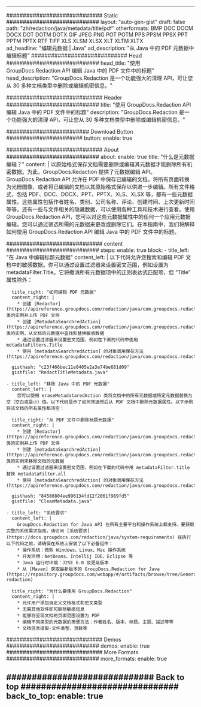 
---
############################# Static ############################
layout: "auto-gen-gist" 
draft: false
path: "zh/redaction/java/metadata/title/pdf"
otherformats: BMP DOC DOCM DOCX DOT DOTM DOTX GIF JPEG PNG POT POTM PPS PPSM PPSX PPT PPTM PPTX RTF TIFF XLS XLSM XLSX XLT XLTM XLTX  
ad_headline: "编辑元数据 | Java"
ad_description: "从 Java 中的 PDF 元数据中编辑标题"
############################# Head ############################
head_title: "使用 GroupDocs.Redaction API 编辑 Java 中的 PDF 文件中的标题"
head_description: "GroupDocs.Redaction 是一个功能强大的清理 API，可让您从 30 多种文档类型中删除或编辑机密信息。"

############################# Header ############################
title: "使用 GroupDocs.Redaction API 编辑 Java 中的 PDF 文件中的标题"
description: "GroupDocs.Redaction 是一个功能强大的清理 API，可让您从 30 多种文档类型中删除或编辑机密信息。"

######################### Download Button #######################
button:
    enable: true

############################# About ############################
about:
    enable: true
    title: "什么是元数据编辑？"
    content: |
        以原始格式保存文档需要删除或编辑其元数据才能删除所有机密数据。为此，GroupDocs.Redaction 提供了元数据编辑 API。GroupDocs.Redaction API 允许在 PDF 中保存已编辑的文档，将所有页面转换为光栅图像，或者将已编辑的文档以其原始格式保存以供进一步编辑。所有文件格式，包括 PDF、DOC、DOCX、PPT、PPTX、XLS、XLSX 等，都有一些元数据属性。这些属性包括作者姓名、类别、公司名称、评论、创建时间、上次更新时间等等。还有一些与文件相关的隐藏数据，可以使用各种工具和技术进行查看。使用 GroupDocs.Redaction API，您可以对这些元数据属性中的任何一个应用元数据编辑。您可以通过筛选所需的元数据来更改或删除它们。在本指南中，我们将解释如何使用 GroupDocs.Redaction API 编辑 Java 中的 PDF 文件中的标题。

############################# content ############################
steps:
    enable: true
    block:
    - title_left: "在 Java 中编辑标题元数据"
      content_left: |
        以下代码允许您搜索和编辑 PDF 文档中的敏感数据。你可以通过设置过滤器来设置密文范围，例如设置为 metadataFilter.Title。它将撤消所有元数据项中的正则表达式匹配项，但 “Title” 属性除外： 

      title_right: "如何编辑 PDF 元数据"
      content_right: |
        * 创建 [Redactor](https://apireference.groupdocs.com/redaction/java/com.groupdocs.redaction/Redactor) 类的实例并上传 PDF 文件
        * 创建 [MetadataSearchredAction](https://apireference.groupdocs.com/redaction/java/com.groupdocs.redaction.redactions/MetadataSearchRedaction) 类的实例，从文档的元数据中查找和替换敏感数据
        * 通过设置过滤器来设置密文范围，例如在下面的代码中使用 metadataFilters.Title
        * 使用 [metadataSearchredAction] 的对象调用保存方法 (https://apireference.groupdocs.com/redaction/java/com.groupdocs.redaction.redactions/MetadataSearchRedaction) 

      gisthash: "c23f466bec11e0405e2a3e74be681d09"
      gistfile: "RedactTitleMetadata.java"
      
    - title_left: "移除 Java 中的 PDF 元数据"
      content_left: |
        您可以使用 eraseMetadataredAction 类将文档中的所有元数据或特定元数据替换为空（空白或最小）值。以下代码显示了如何筛选然后从 PDF 文档中删除元数据属性。以下示例将该文档的所有属性都清空： 
        
      title_right: "从 PDF 文件中删除标题元数据"
      content_right: |
        * 创建 [Redactor](https://apireference.groupdocs.com/redaction/java/com.groupdocs.redaction/Redactor) 类的实例并上传 PDF 文件
        * 创建 [metadataSearchredAction](https://apireference.groupdocs.com/redaction/java/com.groupdocs.redaction.redactions/MetadataSearchRedaction) 类的实例来移除文档的元数据
        * 通过设置过滤器来设置密文范围，例如在下面的代码中用 metadataFilter.title 替换 metadataFilter.all
        * 使用 [metadataSearchredAction] 的对象调用保存方法 (https://apireference.groupdocs.com/redaction/java/com.groupdocs.redaction.redactions/MetadataSearchRedaction) 
        
      gisthash: "84586804ee996134fd12f2061f989fd5"
      gistfile: "CleanMetadata.java"

    - title_left: "系统要求"
      content_left: |
        GroupDocs.Redaction for Java API 在所有主要平台和操作系统上都支持。要获取完整的系统需求指南，请访问 [系统要求](https://docs.groupdocs.com/redaction/java/system-requirements) 在执行以下代码之前，请确保在系统上安装了以下必备组件：
        * 操作系统：微软 Windows、Linux、Mac 操作系统
        * 开发环境：NetBeans、Intellij IDE、Eclipse 等
        * Java 运行时环境：J2SE 6.0 及更高版本
        * 从 [Maven] 获取最新版本的 GroupDocs.Redaction for Java (https://repository.groupdocs.com/webapp/#/artifacts/browse/tree/General/repo/com/groupdocs/groupdocs-redaction)
        
      title_right: "为什么要使用 GroupDocs.Redaction"
      content_right: |
        * 允许用户添加自定义文档格式和密文类型
        * 无需其他软件即可删除敏感信息
        * 能够将呈现文档的页面范围设置为 PDF
        * 编辑不同类型的元数据的简便方法：作者姓名、版本、标题、主题、描述等等
        * 文档信息提取-文件类型、页数等
        

############################# Demos ############################
demos:
    enable: true
############################# More Formats ############################
more_formats:
    enable: true

############################# Back to top ###############################
back_to_top:
    enable: true
---